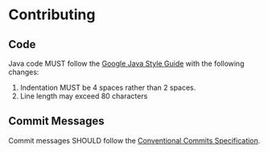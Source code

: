 # Contributing

## Code

Java code MUST follow the [Google Java Style Guide](https://google.github.io/styleguide/javaguide.html) with the following changes:

1. Indentation MUST be 4 spaces rather than 2 spaces.
2. Line length may exceed 80 characters

## Commit Messages

Commit messages SHOULD follow the [Conventional Commits Specification](https://www.conventionalcommits.org/en/v1.0.0/).
